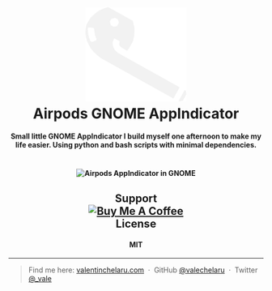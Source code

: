 
<h1 align="center">
  <br>
  <a href="https://valentinchelaru.com/post/2022-02-16/airpods-gnome-appindicator.html" target="_blank" rel="noopener noreferrer"><img src="https://raw.githubusercontent.com/valechelaru/airpods_appindicator/73baa8ab18e6b527ebdd40d80028b66d997dc0e5/airpods_icon_alt.svg" alt="Airpods AppIndicator" width="200"></a>
  <br>
  Airpods GNOME AppIndicator
  <br>
</h1>

<h4 align="center">
  Small little GNOME AppIndicator I build myself one afternoon to make my life easier. Using python and bash scripts with minimal dependencies.
</h4>

<h4 align="center">
  <br>
  <img align="center" src="https://valentinchelaru.com/post/2022-02-16/airpods-appindicator.png" alt="Airpods AppIndicator in GNOME">
  <br>
</h4>

<h2 align="center">
  Support
  <br>
  <a href="https://www.buymeacoffee.com/valechelaru" target="_blank" rel="noopener noreferrer">
    <img src="https://www.buymeacoffee.com/assets/img/custom_images/purple_img.png" alt="Buy Me A Coffee" >
  </a>
  <br>
  License
  <h4 align="center">
  MIT
  </h4>
</h2>

---
> Find me here:
> [valentinchelaru.com](https://www.valentinchelaru.com) &nbsp;&middot;&nbsp;
> GitHub [@valechelaru](https://github.com/valechelaru) &nbsp;&middot;&nbsp;
> Twitter [@_vale](https://twitter.com/_vale)
